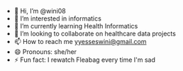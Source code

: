 - 👋 Hi, I’m @wini08
- 👀 I’m interested in  informatics
- 🌱 I’m currently learning Health Informatics 
- 💞️ I’m looking to collaborate on healthcare data projects
- 📫 How to reach me yyesseswini@gmail.com
- 😄 Pronouns: she/her
- ⚡ Fun fact: I rewatch Fleabag every time I'm sad

<!---
wini08/wini08 is a ✨ special ✨ repository because its `README.md` (this file) appears on your GitHub profile.
You can click the Preview link to take a look at your changes.
--->
